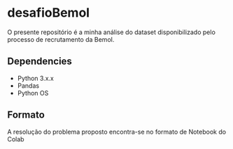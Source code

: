 # desafioBemol
O presente repositório é a minha análise do dataset disponibilizado pelo processo de recrutamento da Bemol.

## Dependencies 
* Python 3.x.x
* Pandas
* Python OS


## Formato
A resolução do problema proposto encontra-se no formato de Notebook do Colab
